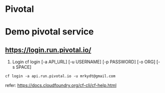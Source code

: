 # Pivotal
# Demo pivotal service
## https://login.run.pivotal.io/
1. Login
cf login [-a API_URL] [-u USERNAME] [-p PASSWORD] [-o ORG] [-s SPACE]
```
cf login -a api.run.pivotal.io -u mrkydt@gmail.com 
```
refer: https://docs.cloudfoundry.org/cf-cli/cf-help.html

